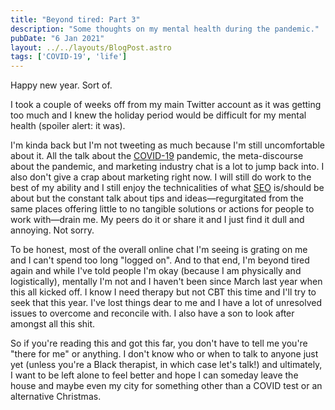```yaml
---
title: "Beyond tired: Part 3"
description: "Some thoughts on my mental health during the pandemic."
pubDate: "6 Jan 2021"
layout: ../../layouts/BlogPost.astro
tags: ['COVID-19', 'life']
---
```


Happy new year. Sort of.

I took a couple of weeks off from my main Twitter account as it was getting too much and I knew the holiday period would be difficult for my mental health (spoiler alert: it was).

I'm kinda back but I'm not tweeting as much because I'm still uncomfortable about it. All the talk about the [COVID-19](/jardim/covid-19/) pandemic, the meta-discourse about the pandemic, and marketing industry chat is a lot to jump back into. I also don't give a crap about marketing right now. I will still do work to the best of my ability and I still enjoy the technicalities of what [SEO](/jardim/tech/seo/) is/should be about but the constant talk about tips and ideas—regurgitated from the same places offering little to no tangible solutions or actions for people to work with—drain me. My peers do it or share it and I just find it dull and annoying. Not sorry.

To be honest, most of the overall online chat I'm seeing is grating on me and I can't spend too long "logged on". And to that end, I'm beyond tired again and while I've told people I'm okay (because I am physically and logistically), mentally I'm not and I haven't been since March last year when this all kicked off. I know I need therapy but not CBT this time and I'll try to seek that this year. I've lost things dear to me and I have a lot of unresolved issues to overcome and reconcile with. I also have a son to look after amongst all this shit.

So if you're reading this and got this far, you don't have to tell me you're "there for me" or anything. I don't know who or when to talk to anyone just yet (unless you're a Black therapist, in which case let's talk!) and ultimately, I want to be left alone to feel better and hope I can someday leave the house and maybe even my city for something other than a COVID test or an alternative Christmas.
